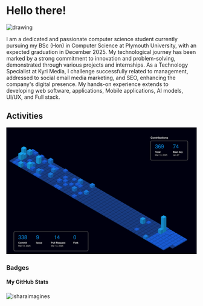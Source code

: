 # Hello there!

<img src="https://github.com/user-attachments/assets/8fe96759-d139-499c-a842-d9215c1e839a" alt="drawing" width="100"/>

<p>I am a dedicated and passionate computer science student currently pursuing my BSc (Hon) in Computer Science at Plymouth University, with an expected graduation in December 2025. My technological journey has been marked by a strong commitment to innovation and problem-solving, demonstrated through various projects and internships. As a Technology Specialist at Kyri Media, I challenge successfully related to management, addressed to social email media marketing, and SEO, enhancing the company's digital presence. My hands-on experience extends to developing web software, applications, Mobile applications, AI models, UI/UX, and Full stack. </p>

## Activities

![svg](https://raw.githubusercontent.com/isharaimagines/isharaimagines/refs/heads/main/profile-3d-contrib/profile-night-view.svg)

### Badges

#### My GitHub Stats

<img align="center" height="180em" src="https://github-readme-stats.vercel.app/api/top-langs/?username=isharaimagines&hide=html,css&layout=compact&theme=nightowl" alt=isharaimagines />

